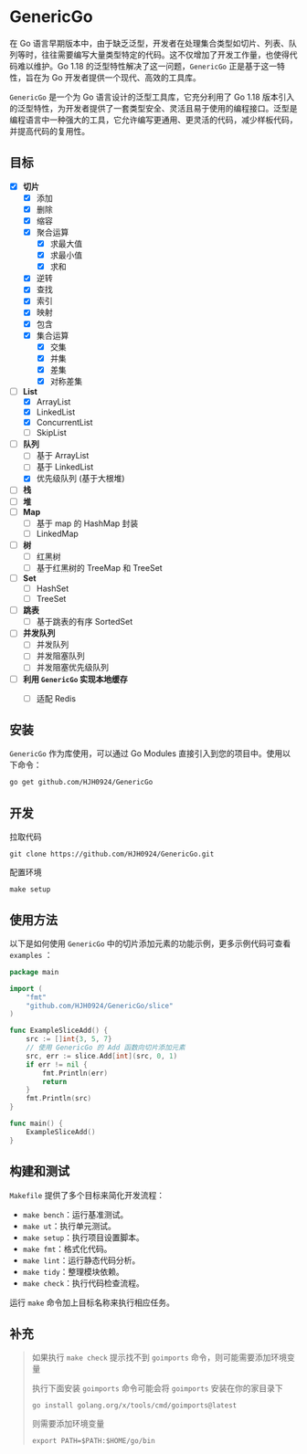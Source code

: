 # GenericGo

在 Go 语言早期版本中，由于缺乏泛型，开发者在处理集合类型如切片、列表、队列等时，往往需要编写大量类型特定的代码。这不仅增加了开发工作量，也使得代码难以维护。Go 1.18 的泛型特性解决了这一问题，`GenericGo` 正是基于这一特性，旨在为 Go 开发者提供一个现代、高效的工具库。

`GenericGo` 是一个为 Go 语言设计的泛型工具库，它充分利用了 Go 1.18 版本引入的泛型特性，为开发者提供了一套类型安全、灵活且易于使用的编程接口。泛型是编程语言中一种强大的工具，它允许编写更通用、更灵活的代码，减少样板代码，并提高代码的复用性。



## 目标

- [x]  **切片**
    - [x]  添加
    - [x]  删除
    - [x]  缩容
    - [x]  聚合运算
        - [x]  求最大值
        - [x]  求最小值
        - [x]  求和
    - [x]  逆转
    - [x]  查找
    - [x]  索引
    - [x]  映射
    - [x]  包含
    - [x]  集合运算
        - [x]  交集
        - [x]  并集
        - [x]  差集
        - [x]  对称差集
- [ ]  **List**
    - [x]  ArrayList
    - [x]  LinkedList
    - [x]  ConcurrentList
    - [ ]  SkipList
- [ ]  **队列**
    - [ ]  基于 ArrayList
    - [ ]  基于 LinkedList
    - [x]  优先级队列 (基于大根堆)
- [ ]  **栈**
- [ ]  **堆**
- [ ]  **Map**
    - [ ]  基于 map 的 HashMap 封装
    - [ ]  LinkedMap
- [ ]  **树**
    - [ ]  红黑树
    - [ ]  基于红黑树的 TreeMap 和 TreeSet
- [ ]  **Set**
    - [ ]  HashSet
    - [ ]  TreeSet
- [ ]  **跳表**
    - [ ]  基于跳表的有序 SortedSet
- [ ]  **并发队列**
    - [ ]  并发队列
    - [ ]  并发阻塞队列
    - [ ]  并发阻塞优先级队列
- [ ]  **利用 `GenericGo` 实现本地缓存**
    - [ ]  适配 Redis



## 安装

`GenericGo` 作为库使用，可以通过 Go Modules 直接引入到您的项目中。使用以下命令：

```bash
go get github.com/HJH0924/GenericGo
```



## 开发

拉取代码

```shell
git clone https://github.com/HJH0924/GenericGo.git
```

配置环境

```shell
make setup
```



## 使用方法

以下是如何使用 `GenericGo` 中的切片添加元素的功能示例，更多示例代码可查看 `examples` ：

```go
package main

import (
	"fmt"
	"github.com/HJH0924/GenericGo/slice"
)

func ExampleSliceAdd() {
	src := []int{3, 5, 7}
    // 使用 GenericGo 的 Add 函数向切片添加元素
	src, err := slice.Add[int](src, 0, 1)
	if err != nil {
		fmt.Println(err)
		return
	}
	fmt.Println(src)
}

func main() {
	ExampleSliceAdd()
}
```



## 构建和测试

`Makefile` 提供了多个目标来简化开发流程：

- `make bench`：运行基准测试。
- `make ut`：执行单元测试。
- `make setup`：执行项目设置脚本。
- `make fmt`：格式化代码。
- `make lint`：运行静态代码分析。
- `make tidy`：整理模块依赖。
- `make check`：执行代码检查流程。

运行 `make` 命令加上目标名称来执行相应任务。



## 补充

>   如果执行 `make check` 提示找不到 `goimports` 命令，则可能需要添加环境变量
>
>   执行下面安装 `goimports` 命令可能会将 `goimports` 安装在你的家目录下
>
>   ```shell
>   go install golang.org/x/tools/cmd/goimports@latest
>   ```
>
>   则需要添加环境变量
>
>   ```shell
>   export PATH=$PATH:$HOME/go/bin
>   ```
